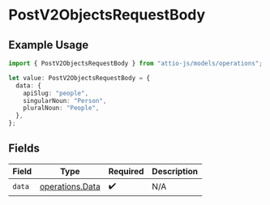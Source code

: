 # PostV2ObjectsRequestBody

## Example Usage

```typescript
import { PostV2ObjectsRequestBody } from "attio-js/models/operations";

let value: PostV2ObjectsRequestBody = {
  data: {
    apiSlug: "people",
    singularNoun: "Person",
    pluralNoun: "People",
  },
};
```

## Fields

| Field                                              | Type                                               | Required                                           | Description                                        |
| -------------------------------------------------- | -------------------------------------------------- | -------------------------------------------------- | -------------------------------------------------- |
| `data`                                             | [operations.Data](../../models/operations/data.md) | :heavy_check_mark:                                 | N/A                                                |